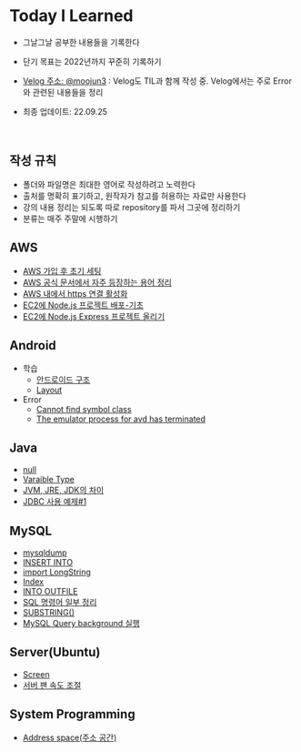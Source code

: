 # Today I Learned

* 그날그날 공부한 내용들을 기록한다

* 단기 목표는 2022년까지 꾸준히 기록하기

* [Velog 주소: @moojun3](https://velog.io/@moojun3) : Velog도 TIL과 함께 작성 중. Velog에서는 주로 Error와 관련된 내용들을 정리

* 최종 업데이트: 22.09.25

<br>

  

## 작성 규칙

* 폴더와 파일명은 최대한 영어로 작성하려고 노력한다
* 출처를 명확히 표기하고, 원작자가 참고를 허용하는 자료만 사용한다
* 강의 내용 정리는 되도록 따로 repository를 파서 그곳에 정리하기
* 분류는 매주 주말에 시행하기



## AWS

* [AWS 가입 후 초기 세팅](https://github.com/Moojun/TIL/blob/main/AWS/AWS_initial_settings.md)
* [AWS 공식 문서에서 자주 등장하는 용어 정리](https://github.com/Moojun/TIL/blob/main/AWS/%EC%9A%A9%EC%96%B4%EC%A0%95%EB%A6%AC.md)
* [AWS 내에서 https 연결 활성화](https://github.com/Moojun/TIL/blob/main/AWS/Study/22-07-29-enable_https.md)
* [EC2에 Node.js 프로젝트 배포-기초](https://github.com/Moojun/TIL/blob/main/AWS/Develop-Environment/EC2%EC%97%90%20Nodejs%20%EB%B0%B0%ED%8F%AC.md)
* [EC2에 Node.js Express 프로젝트 올리기](https://github.com/Moojun/TIL/blob/main/AWS/Develop-Environment/EC2%EC%97%90%20Nodejs%20Express%20%ED%94%84%EB%A1%9C%EC%A0%9D%ED%8A%B8%20%EC%98%AC%EB%A6%AC%EA%B8%B0.md)



## Android

* 학습
  * [안드로이드 구조](https://github.com/Moojun/TIL/blob/main/Android/Architecture.md)
  * [Layout](https://github.com/Moojun/TIL/blob/main/Android/Layout.md)
* Error 
  * [Cannot find symbol class](https://github.com/Moojun/TIL/blob/main/Android/cannot_find_symbol_error.md)
  * [The emulator process for avd has terminated](https://github.com/Moojun/TIL/blob/main/Android/emulator_process_terminated_error.md)





## Java

* [null](https://github.com/Moojun/TIL/blob/main/Java/null.md)
* [Varaible Type](https://github.com/Moojun/TIL/blob/main/Java/Variable_Type.md)
* [JVM, JRE, JDK의 차이](https://github.com/Moojun/TIL/blob/main/Java/JVM-JRE-JDK.md)
* [JDBC 사용 예제#1](https://github.com/Moojun/TIL/blob/main/Java/JDBC%231.md)



## MySQL

* [mysqldump](https://github.com/Moojun/TIL/blob/main/MySQL/Backup.md)
* [INSERT INTO](https://github.com/Moojun/TIL/blob/main/MySQL/Data_Insert(INSERT).md)
* [import LongString](https://github.com/Moojun/TIL/blob/main/MySQL/Import_LongString.md)
* [Index](https://github.com/Moojun/TIL/blob/main/MySQL/Many_rows_update.md)
* [INTO OUTFILE](https://github.com/Moojun/TIL/blob/main/MySQL/MySQL%5D%20INTO%20OUTFILE.md)
* [SQL 명령어 일부 정리](https://github.com/Moojun/TIL/blob/main/MySQL/SQL_Command.md)
* [SUBSTRING()](https://github.com/Moojun/TIL/blob/main/MySQL/SUBSTRING().md)
* [MySQL Query background 실행](https://github.com/Moojun/TIL/blob/main/MySQL/run-background.md)



## Server(Ubuntu)

* [Screen](https://github.com/Moojun/TIL/blob/main/Server/Ubuntu/Screen.md)
* [서버 팬 속도 조절](https://github.com/Moojun/TIL/blob/main/Server/Ubuntu/control-fan-speed.md)



## System Programming

* [Address space(주소 공간)](https://github.com/Moojun/TIL/blob/main/System%20Progarmming/Address-Space.md)



